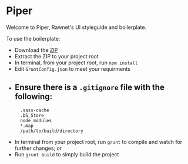 # Piper
Welcome to Piper, Rawnet's UI styleguide and boilerplate.

To use the boilerplate: 
- Download the [ZIP](https://github.com/dahliacreative/piper/zipball/master)
- Extract the ZIP to your project root
- In terminal, from your project root, run `npm install`
- Edit `GruntConfig.json` to meet your requirments
- Ensure there is a `.gitignore` file with the following:
    - 
        .sass-cache
        .DS_Store
        node_modules
        *.map
        /path/to/build/directory
- In terminal from your project root, run `grunt` to compile and watch for further changes; or
- Run `grunt build` to simply build the project
